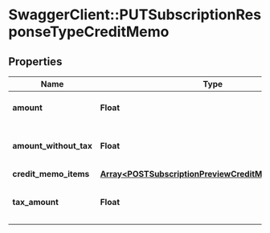 # SwaggerClient::PUTSubscriptionResponseTypeCreditMemo

## Properties
Name | Type | Description | Notes
------------ | ------------- | ------------- | -------------
**amount** | **Float** | Credit memo amount. | [optional] 
**amount_without_tax** | **Float** | Credit memo amount minus tax. | [optional] 
**credit_memo_items** | [**Array&lt;POSTSubscriptionPreviewCreditMemoItemsType&gt;**](POSTSubscriptionPreviewCreditMemoItemsType.md) |  | [optional] 
**tax_amount** | **Float** | Tax amount on the credit memo. | [optional] 


